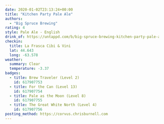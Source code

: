 ```yaml
---
date: 2020-01-02T23:13:24+00:00
title: "Kitchen Party Pale Ale"
authors:
  - "Big Spruce Brewing"
rating: 4
style: Pale Ale - English
drink_of: https://untappd.com/b/big-spruce-brewing-kitchen-party-pale-ale/337755
checkin:
  title: La Frasca Cibi & Vini
  lat: 44.643
  long: -63.578
weather:
  summary: Clear
  temperature: -3.37
badges:
  - title: Brew Traveler (Level 2)
    id: 617907753
  - title: For the Can (Level 13)
    id: 617907754
  - title: Pale as the Moon (Level 8)
    id: 617907755
  - title: The Great White North (Level 4)
    id: 617907756
posting_method: https://corvus.chrisburnell.com
---
```

